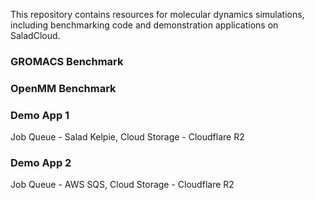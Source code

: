 This repository contains resources for molecular dynamics simulations, including benchmarking code and demonstration applications on SaladCloud.

### GROMACS Benchmark

### OpenMM Benchmark

### Demo App 1 

Job Queue - Salad Kelpie, Cloud Storage - Cloudflare R2

### Demo App 2 

Job Queue - AWS SQS, Cloud Storage - Cloudflare R2

